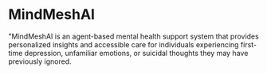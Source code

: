 # MindMeshAI
"MindMeshAI is an agent-based mental health support system that provides personalized insights and accessible care for individuals experiencing first-time depression, unfamiliar emotions, or suicidal thoughts they may have previously ignored.
